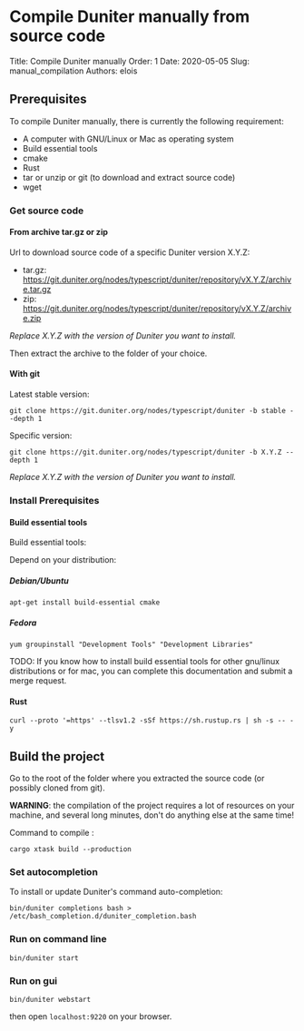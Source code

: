 
# Compile Duniter manually from source code

Title: Compile Duniter manually
Order: 1
Date: 2020-05-05
Slug: manual_compilation
Authors: elois

## Prerequisites

To compile Duniter manually, there is currently the following requirement:

- A computer with GNU/Linux or Mac as operating system
- Build essential tools
- cmake
- Rust
- tar or unzip or git (to download and extract source code)
- wget

### Get source code

#### From archive tar.gz or zip

Url to download source code of a specific Duniter version X.Y.Z:

- tar.gz: https://git.duniter.org/nodes/typescript/duniter/repository/vX.Y.Z/archive.tar.gz
- zip: https://git.duniter.org/nodes/typescript/duniter/repository/vX.Y.Z/archive.zip

*Replace X.Y.Z with the version of Duniter you want to install.*

Then extract the archive to the folder of your choice.

#### With git

Latest stable version:

    git clone https://git.duniter.org/nodes/typescript/duniter -b stable --depth 1

Specific version:

    git clone https://git.duniter.org/nodes/typescript/duniter -b X.Y.Z --depth 1

*Replace X.Y.Z with the version of Duniter you want to install.*

### Install Prerequisites

#### Build essential tools

Build essential tools:

Depend on your distribution:

##### Debian/Ubuntu

    apt-get install build-essential cmake

##### Fedora

    yum groupinstall "Development Tools" "Development Libraries"

TODO: If you know how to install build essential tools for other gnu/linux distributions or for mac, you can complete this documentation and submit a merge request.

#### Rust

    curl --proto '=https' --tlsv1.2 -sSf https://sh.rustup.rs | sh -s -- -y

## Build the project

Go to the root of the folder where you extracted the source code (or possibly cloned from git).

**WARNING**: the compilation of the project requires a lot of resources on your machine, and several long minutes, don't do anything else at the same time!

Command to compile :

    cargo xtask build --production

### Set autocompletion

To install or update Duniter's command auto-completion:

    bin/duniter completions bash > /etc/bash_completion.d/duniter_completion.bash

### Run on command line

    bin/duniter start

### Run on gui

    bin/duniter webstart

then open `localhost:9220` on your browser.

